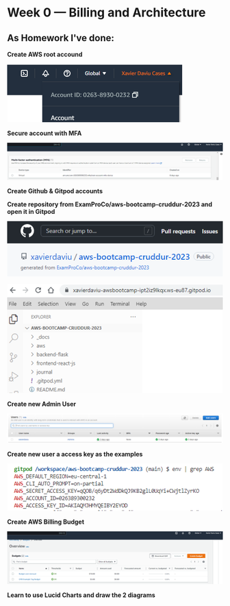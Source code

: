 # Week 0 — Billing and Architecture

## As Homework I've done:

**Create AWS root accound**

![AWS account](assets/aws_account.png)

**Secure account with MFA**

![AWS account with MFA](assets/aws_account_MFA.png)

**Create Github & Gitpod accounts**

**Create repository from ExamProCo/aws-bootcamp-cruddur-2023 and open it in Gitpod**

![Github repository](assets/github_repository.png)

![Gitpod](assets/gitpod.png)

**Create new Admin User**

![AWS Admin User](assets/aws_new_admin_account.png)

**Create new user a access key as the examples**

![AWS access key](assets/aws_access_key.png)

**Create AWS Billing Budget**

![AWS Billing Budget](assets/aws_billing_budget.png)

**Learn to use Lucid Charts and draw the 2 diagrams**
